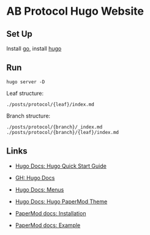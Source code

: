 # AB Protocol Hugo Website

## Set Up

Install [go](https://go.dev/doc/manage-install), install [hugo](https://github.com/gohugoio/hugo#choose-how-to-install)

## Run

```shell
hugo server -D
```

Leaf structure:

```
./posts/protocol/{leaf}/index.md
```

Branch structure:

```
./posts/protocol/{branch}/_index.md
./posts/protocol/{branch}/{leaf}/index.md
```

## Links

- [Hugo Docs: Hugo Quick Start Guide](https://gohugo.io/getting-started/quick-start/)

- [GH: Hugo Docs](https://github.com/gohugoio/hugoDocs)

- [Hugo Docs: Menus](https://gohugo.io/content-management/menus/)

- [Hugo Docs: Hugo PaperMod Theme](https://themes.gohugo.io/themes/hugo-papermod/)

- [PaperMod docs: Installation](https://adityatelange.github.io/hugo-PaperMod/posts/papermod/papermod-installation/)

- [PaperMod docs: Example](https://github.com/adityatelange/hugo-PaperMod/tree/exampleSite)
